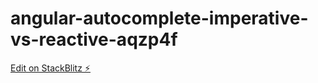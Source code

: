 # angular-autocomplete-imperative-vs-reactive-aqzp4f

[Edit on StackBlitz ⚡️](https://stackblitz.com/edit/angular-autocomplete-imperative-vs-reactive-aqzp4f)
